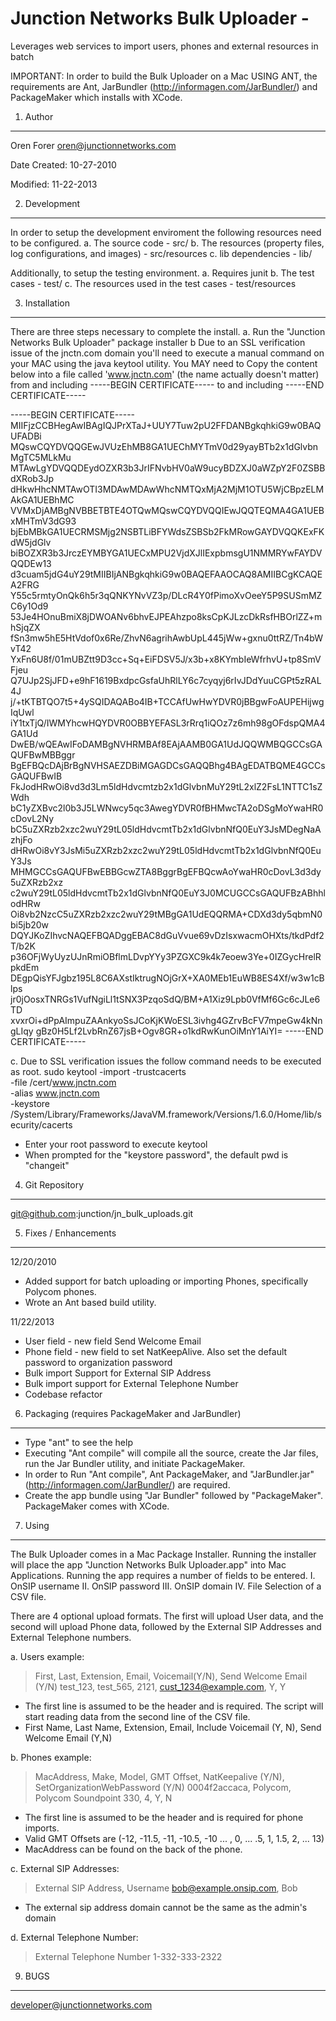 Junction Networks Bulk Uploader -
===========================================================================================
Leverages web services to import users, phones and external resources in batch

IMPORTANT: In order to build the Bulk Uploader on a Mac USING ANT, the requirements are Ant,
JarBundler (http://informagen.com/JarBundler/) and PackageMaker which installs with XCode.

1. Author
---------------------------------------------------------------------------------------------
Oren Forer
oren@junctionnetworks.com

Date Created:
10-27-2010

Modified:
11-22-2013


2. Development
----------------------------------------------------------------------------------------------
In order to setup the development enviroment the following resources need to be configured.
a. The source code - src/
b. The resources (property files, log configurations,  and images) - src/resources
c. lib dependencies - lib/

Additionally, to setup the testing environment.
a. Requires junit
b. The test cases - test/
c. The resources used in the test cases  - test/resources


3. Installation
-----------------------------------------------------------------------------------------------
There are three steps necessary to complete the install.
a. Run the "Junction Networks Bulk Uploader" package installer
b  Due to an SSL verification issue of the jnctn.com domain you'll need to execute a manual
command on your MAC using the java keytool utility.  You MAY need to Copy the content below
into a file called 'www.jnctn.com' (the name actually doesn't matter) from and including
-----BEGIN CERTIFICATE-----  to and including -----END CERTIFICATE-----

-----BEGIN CERTIFICATE-----
MIIFjzCCBHegAwIBAgIQJPrXTaJ+UUY7Tuw2pU2FFDANBgkqhkiG9w0BAQUFADBi
MQswCQYDVQQGEwJVUzEhMB8GA1UEChMYTmV0d29yayBTb2x1dGlvbnMgTC5MLkMu
MTAwLgYDVQQDEydOZXR3b3JrIFNvbHV0aW9ucyBDZXJ0aWZpY2F0ZSBBdXRob3Jp
dHkwHhcNMTAwOTI3MDAwMDAwWhcNMTQxMjA2MjM1OTU5WjCBpzELMAkGA1UEBhMC
VVMxDjAMBgNVBBETBTE4OTQwMQswCQYDVQQIEwJQQTEQMA4GA1UEBxMHTmV3dG93
bjEbMBkGA1UECRMSMjg2NSBTLiBFYWdsZSBSb2FkMRowGAYDVQQKExFKdW5jdGlv
biBOZXR3b3JrczEYMBYGA1UECxMPU2VjdXJlIExpbmsgU1NMMRYwFAYDVQQDEw13
d3cuam5jdG4uY29tMIIBIjANBgkqhkiG9w0BAQEFAAOCAQ8AMIIBCgKCAQEA2FRG
Y55c5rmtyOnQk6h5r3qQNKYNvVZ3p/DLcR4Y0fPimoXvOeeY5P9SUSmMZC6y1Od9
53Je4HOnuBmiX8jDWOANv6bhvEJPEAhzpo8ksCpKJLzcDkRsfHBOrlZZ+mhSjqZX
fSn3mw5hE5HtVdof0x6Re/ZhvN6agrihAwbUpL445jWw+gxnu0ttRZ/Tn4bWvT42
YxFn6U8f/01mUBZtt9D3cc+Sq+EiFDSV5J/x3b+x8KYmbIeWfrhvU+tp8SmVFjeu
Q7UJp2SjJFD+e9hF1619BxdpcGsfaUhRlLY6c7cyqyj6rIvJDdYuuCGPt5zRAL4J
j/+tKTBTQO7t5+4ySQIDAQABo4IB+TCCAfUwHwYDVR0jBBgwFoAUPEHijwgIqUwl
iY1txTjQ/IWMYhcwHQYDVR0OBBYEFASL3rRrq1iQOz7z6mh98gOFdspQMA4GA1Ud
DwEB/wQEAwIFoDAMBgNVHRMBAf8EAjAAMB0GA1UdJQQWMBQGCCsGAQUFBwMBBggr
BgEFBQcDAjBrBgNVHSAEZDBiMGAGDCsGAQQBhg4BAgEDATBQME4GCCsGAQUFBwIB
FkJodHRwOi8vd3d3Lm5ldHdvcmtzb2x1dGlvbnMuY29tL2xlZ2FsL1NTTC1sZWdh
bC1yZXBvc2l0b3J5LWNwcy5qc3AwegYDVR0fBHMwcTA2oDSgMoYwaHR0cDovL2Ny
bC5uZXRzb2xzc2wuY29tL05ldHdvcmtTb2x1dGlvbnNfQ0EuY3JsMDegNaAzhjFo
dHRwOi8vY3JsMi5uZXRzb2xzc2wuY29tL05ldHdvcmtTb2x1dGlvbnNfQ0EuY3Js
MHMGCCsGAQUFBwEBBGcwZTA8BggrBgEFBQcwAoYwaHR0cDovL3d3dy5uZXRzb2xz
c2wuY29tL05ldHdvcmtTb2x1dGlvbnNfQ0EuY3J0MCUGCCsGAQUFBzABhhlodHRw
Oi8vb2NzcC5uZXRzb2xzc2wuY29tMBgGA1UdEQQRMA+CDXd3dy5qbmN0bi5jb20w
DQYJKoZIhvcNAQEFBQADggEBAC8dGuVvue69vDzIsxwacmOHXts/tkdPdf2T/b2K
p36OFjWyUyzUJnRmiOBflmLDvpYYy3PZGXC9k4k7eoew3Ye+0IZGycHrelRpkdEm
DEgpQisYFJgbz195L8C6AXstIktrugNOjGrX+XA0MEb1EuWB8ES4Xf/w3w1cBlps
jr0jOosxTNRGs1VufNgiLl1tSNX3PzqoSdQ/BM+A1Xiz9Lpb0VfMf6Gc6cJLe6TD
xvxrOi+dPpAImpuZAAnkyoSsJCoKjKWoESL3ivhg4GZrvBcFV7mpeGw4kNngLIqy
gBz0H5Lf2LvbRnZ67jsB+Ogv8GR+o1kdRwKunOiMnY1AiYI=
-----END CERTIFICATE-----

c. Due to SSL verification issues the follow command needs to be executed as root.
   sudo keytool -import -trustcacerts \
     -file <path-to-cert-file>/cert/www.jnctn.com \
	 -alias www.jnctn.com \
	 -keystore /System/Library/Frameworks/JavaVM.framework/Versions/1.6.0/Home/lib/security/cacerts

   - Enter your root password to execute keytool
   - When prompted for the "keystore password", the default pwd is "changeit"

4. Git Repository
---------------------------------------------------------------------------------------------
git@github.com:junction/jn_bulk_uploads.git

5. Fixes / Enhancements
---------------------------------------------------------------------------------------------

12/20/2010
- Added support for batch uploading or importing Phones, specifically Polycom phones.
- Wrote an Ant based build utility.

11/22/2013
- User field - new field Send Welcome Email
- Phone field - new field to set NatKeepAlive.  Also set the default password to
  organization password
- Bulk import Support for External SIP Address
- Bulk import support for External Telephone Number
- Codebase refactor

6. Packaging (requires PackageMaker and JarBundler)
---------------------------------------------------------------------------------------------
- Type "ant" to see the help
- Executing "Ant compile" will compile all the source, create the Jar files,
  run the Jar Bundler utility, and initiate PackageMaker.
- In order to Run "Ant compile", Ant PackageMaker,
  and "JarBundler.jar" (http://informagen.com/JarBundler/) are required.
- Create the app bundle using "Jar Bundler" followed by "PackageMaker".
  PackageMaker comes with XCode.

7. Using
---------------------------------------------------------------------------------------------
The Bulk Uploader comes in a Mac Package Installer.  Running the installer
will place the app "Junction Networks Bulk Uploader.app" into Mac Applications.
Running the app requires a number of fields to be entered.
I.   OnSIP username
II.  OnSIP password
III. OnSIP domain
IV.  File Selection of a CSV file.

There are 4 optional upload formats.  The first will upload User data, and the second will
upload Phone data, followed by the External SIP Addresses and External Telephone numbers.

a. Users example:
> First, Last, Extension, Email, Voicemail(Y/N), Send Welcome Email (Y/N)
> test_123, test_565, 2121, cust_1234@example.com, Y, Y

- The first line is assumed to be the header and is required.  The script will start
  reading data from the second line of the CSV file.
- First Name, Last Name, Extension, Email, Include Voicemail (Y, N), Send Welcome Email (Y,N)

b. Phones example:
> MacAddress, Make, Model, GMT Offset, NatKeepalive (Y/N), SetOrganizationWebPassword (Y/N)
> 0004f2accaca, Polycom, Polycom Soundpoint 330, 4, Y, N

- The first line is assumed to be the header and is required for phone imports.
- Valid GMT Offsets are (-12, -11.5, -11, -10.5, -10 ... , 0, ... .5, 1, 1.5, 2, ... 13)
- MacAddress can be found on the back of the phone.

c. External SIP Addresses:
> External SIP Address, Username
> bob@example.onsip.com, Bob

- The external sip address domain cannot be the same as the admin's domain

d. External Telephone Number:
> External Telephone Number
> 1-332-333-2322


9. BUGS
---------------------------------------------------------------------------------------------
developer@junctionnetworks.com



